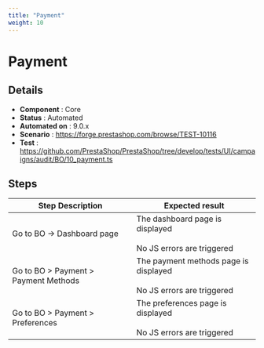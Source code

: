 ```yaml
---
title: "Payment"
weight: 10
---
```


# Payment
## Details
* **Component** : Core
* **Status** : Automated
* **Automated on** : 9.0.x
* **Scenario** : https://forge.prestashop.com/browse/TEST-10116
* **Test** : https://github.com/PrestaShop/PrestaShop/tree/develop/tests/UI/campaigns/audit/BO/10_payment.ts

## Steps
| Step Description | Expected result |
| ----- | ----- |
| Go to BO -> Dashboard page | The dashboard page is displayed<br><br>No JS errors are triggered |
| Go to BO > Payment > Payment Methods | The payment methods page is displayed<br><br>No JS errors are triggered |
| Go to BO > Payment > Preferences | The preferences page is displayed<br><br>No JS errors are triggered |
